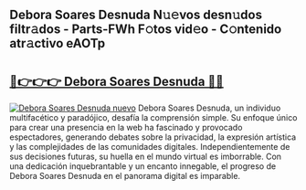 ## Debora Soares Desnuda N𝚞𝚎vos desn𝚞dos filtr𝚊dos - Parts-FWh F𝚘tos vid𝚎o - C𝚘ntenido atr𝚊ctivo eAOTp

# <h2><a href="http://mb81zvt.tromn.icu/?c=Debora+Soares+Desnuda">🔗👉👉👉 Debora Soares Desnuda 🔗🔗</a></h2>

[![Debora Soares Desnuda nuevo](https://i.imgur.com/pEAQMta.gif)](http://mb81zvt.tromn.icu/?c=Debora+Soares+Desnuda)
Debora Soares Desnuda, un individuo multifacético y paradójico, desafía la comprensión simple. Su enfoque único para crear una presencia en la web ha fascinado y provocado espectadores, generando debates sobre la privacidad, la expresión artística y las complejidades de las comunidades digitales. Independientemente de sus decisiones futuras, su huella en el mundo virtual es imborrable. Con una dedicación inquebrantable y un encanto innegable, el progreso de Debora Soares Desnuda en el panorama digital es imparable.
